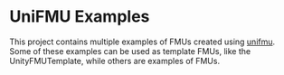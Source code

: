# UniFMU Examples

This project contains multiple examples of FMUs created using [unifmu](https://github.com/INTO-CPS-Association/unifmu/).
Some of these examples can be used as template FMUs, like the UnityFMUTemplate, while others are examples of FMUs.
